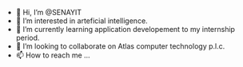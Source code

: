 - 👋 Hi, I’m @SENAYIT
- 👀 I’m interested in arteficial intelligence.
- 🌱 I’m currently learning application developement to my internship period.
- 💞️ I’m looking to collaborate on Atlas computer technology p.l.c.
- 📫 How to reach me  ...

<!---
SENAYIT/SENAYIT is a ✨ special ✨ repository because its `README.md` (this file) appears on your GitHub profile.
You can click the Preview link to take a look at your changes.
--->
